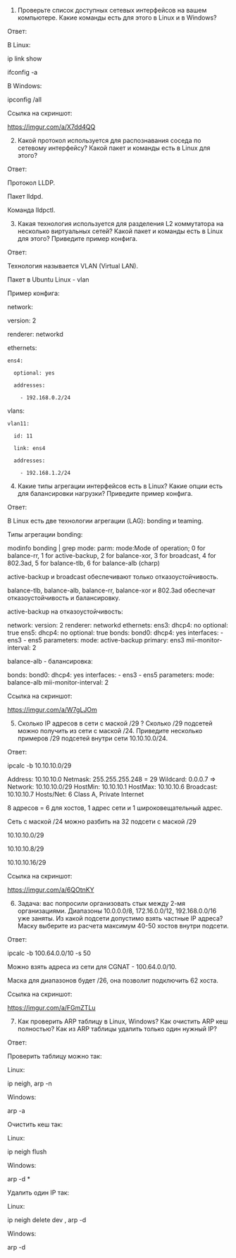 1. Проверьте список доступных сетевых интерфейсов на вашем компьютере. Какие команды есть для этого в Linux и в Windows?

Ответ:

В Linux:

ip link show

ifconfig -a

В Windows:

ipconfig /all

Ссылка на скриншот:

https://imgur.com/a/X7dd4QQ

2. Какой протокол используется для распознавания соседа по сетевому интерфейсу? Какой пакет и команды есть в Linux для этого?

Ответ:

Протокол LLDP.

Пакет lldpd.

Команда lldpctl.


3. Какая технология используется для разделения L2 коммутатора на несколько виртуальных сетей? Какой пакет и команды есть в Linux для этого? Приведите пример конфига.

Ответ:

Технология называется VLAN (Virtual LAN).

Пакет в Ubuntu Linux - vlan

Пример конфига:

network:

  version: 2

  renderer: networkd

  ethernets:

    ens4:

      optional: yes

      addresses: 

        - 192.168.0.2/24

  vlans:

    vlan11:

      id: 11

      link: ens4 

      addresses:

        - 192.168.1.2/24


4. Какие типы агрегации интерфейсов есть в Linux? Какие опции есть для балансировки нагрузки? Приведите пример конфига.

Ответ:

В Linux есть две технологии агрегации (LAG): bonding и teaming.

Типы агрегации bonding:

modinfo bonding | grep mode:
parm:           mode:Mode of operation; 0 for balance-rr, 1 for active-backup, 2 for balance-xor, 3 for broadcast, 4 for 802.3ad, 5 for balance-tlb, 6 for balance-alb (charp)

active-backup и broadcast обеспечивают только отказоустойчивость.

balance-tlb, balance-alb, balance-rr, balance-xor и 802.3ad обеспечат отказоустойчивость и балансировку.

active-backup на отказоустойчивость:

 network:
   version: 2
   renderer: networkd
   ethernets:
     ens3:
       dhcp4: no 
       optional: true
     ens5: 
       dhcp4: no 
       optional: true
   bonds:
     bond0: 
       dhcp4: yes 
       interfaces:
         - ens3
         - ens5
       parameters:
         mode: active-backup
         primary: ens3
         mii-monitor-interval: 2

balance-alb - балансировка:

   bonds:
     bond0: 
       dhcp4: yes 
       interfaces:
         - ens3
         - ens5
       parameters:
         mode: balance-alb
         mii-monitor-interval: 2

Ссылка на скриншот:

https://imgur.com/a/W7gLJOm

5. Сколько IP адресов в сети с маской /29 ? Сколько /29 подсетей можно получить из сети с маской /24. Приведите несколько примеров /29 подсетей внутри сети 10.10.10.0/24.

Ответ:

ipcalc -b 10.10.10.0/29

Address:   10.10.10.0
Netmask:   255.255.255.248 = 29
Wildcard:  0.0.0.7
=>
Network:   10.10.10.0/29
HostMin:   10.10.10.1
HostMax:   10.10.10.6
Broadcast: 10.10.10.7
Hosts/Net: 6                     Class A, Private Internet

8 адресов = 6 для хостов, 1 адрес сети и 1 широковещательный адрес.

Сеть с маской /24 можно разбить на 32 подсети с маской /29

10.10.10.0/29 

10.10.10.8/29 

10.10.10.16/29

Ссылка на скриншот:

https://imgur.com/a/6QOtnKY

6. Задача: вас попросили организовать стык между 2-мя организациями. Диапазоны 10.0.0.0/8, 172.16.0.0/12, 192.168.0.0/16 уже заняты. Из какой подсети допустимо взять частные IP адреса? Маску выберите из расчета максимум 40-50 хостов внутри подсети.

Ответ:

ipcalc -b 100.64.0.0/10 -s 50

Можно взять адреса из сети для CGNAT - 100.64.0.0/10.

Маска для диапазонов будет /26, она позволит подключить 62 хоста.

Ссылка на скриншот:

https://imgur.com/a/FGmZTLu

7. Как проверить ARP таблицу в Linux, Windows? Как очистить ARP кеш полностью? Как из ARP таблицы удалить только один нужный IP?

Ответ:

Проверить таблицу можно так:

Linux: 

ip neigh, arp -n

Windows:
 
arp -a

Очистить кеш так:

Linux: 

ip neigh flush

Windows: 

arp -d *

Удалить один IP так:

Linux: 

ip neigh delete <IP> dev <INTERFACE>, arp -d <IP>

Windows: 

arp -d <IP>


